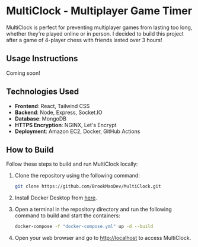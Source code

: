 # MultiClock - Multiplayer Game Timer

MultiClock is perfect for preventing multiplayer games from lasting too long, whether they're played online or in person. I decided to build this project after a game of 4-player chess with friends lasted over 3 hours!

## Usage Instructions

Coming soon!

## Technologies Used

- **Frontend**: React, Tailwind CSS
- **Backend**: Node, Express, Socket.IO
- **Database**: MongoDB
- **HTTPS Encryption**: NGINX, Let's Encrypt
- **Deployment**: Amazon EC2, Docker, GitHub Actions

## How to Build

Follow these steps to build and run MultiClock locally:

1. Clone the repository using the following command:

   ```bash
   git clone https://github.com/BrookMaoDev/MultiClock.git
   ```

2. Install Docker Desktop from [here](https://www.docker.com/products/docker-desktop/).

3. Open a terminal in the repository directory and run the following command to build and start the containers:

   ```bash
   docker-compose -f "docker-compose.yml" up -d --build
   ```

4. Open your web browser and go to [http://localhost](http://localhost) to access MultiClock.
